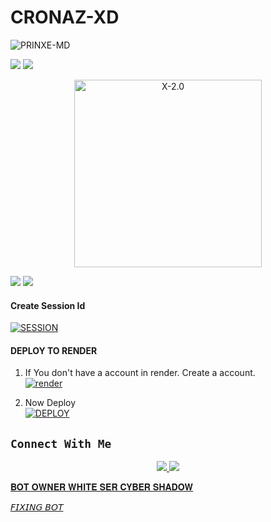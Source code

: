 # CRONAZ-XD
![PRINXE-MD](https://readme-typing-svg.demolab.com?font=Garamond&size=20&pause=998&color=skyblue&background=white&right=true&random=true&width=465&lines=HELLO+EVERYONE👋🏻;WELCOME+TO+CRONAZ+XD+💙)

<a><img src='https://i.imgur.com/LyHic3i.gif'/></a>
<a><img src='https://i.imgur.com/LyHic3i.gif'/></a>

<p align="center">  
  <a href="https://t.me/Tha_Healer">
    <img alt="X-2.0" height="300" src="https://ik.imagekit.io/eypz/1728220827280_FWLv9BnsE.png">




<a><img src='https://i.imgur.com/LyHic3i.gif'/></a>
<a><img src='https://i.imgur.com/LyHic3i.gif'/></a>


#### Create Session Id

    

<a href='https://cronexpair.onrender.com/' target="_blank"><img alt='SESSION' src='https://img.shields.io/badge/-SESSION-black?style=for-the-badge&logo=qrcode&logoColor=white'/></a>

#### DEPLOY TO RENDER 

1. If You don't have a account in render. Create a account.
    <br>
<a href='https://dashboard.render.com/register' target="_blank"><img alt='render' src='https://img.shields.io/badge/-Create-black?style=for-the-badge&logo=render&logoColor=white'/></a>



2. Now Deploy
    <br>
<a href='https://qr-dnpk.onrender.com/render.html' target="_blank"><img alt='DEPLOY' src='https://img.shields.io/badge/-DEPLOY-black?style=for-the-badge&logo=render&logoColor=white'/></a>




## ```Connect With Me```
<p align="center">
<a href="https://wa.me/918078438059"><img src="https://img.shields.io/badge/Contact Xeon-25D366?style=for-the-badge&logo=whatsapp&logoColor=white" />
<a href="https://chat.whatsapp.com/CfFibovjGmu8tbJtKfs57Z"><img src="https://img.shields.io/badge/Join Official GC-25D366?style=for-the-badge&logo=whatsapp&logoColor=white" />

  
𝐁𝐎𝐓 𝐎𝐖𝐍𝐄𝐑 𝐖𝐇𝐈𝐓𝐄 𝐒𝐄𝐑  𝐂𝐘𝐁𝐄𝐑 𝐒𝐇𝐀𝐃𝐎𝐖 

𝘍𝘐𝘟𝘐𝘕𝘎 𝘉𝘖𝘛  
